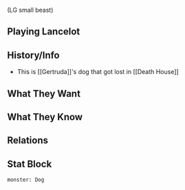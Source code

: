(LG small beast)
## Playing Lancelot

## History/Info
- This is [[Gertruda]]'s dog that got lost in [[Death House]]

## What They Want

## What They Know

## Relations

## Stat Block

```statblock
monster: Dog
```
```dataviewjs
```
